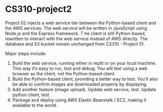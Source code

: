 # CS310-project2

Project 02 injects a web service tier between the Python-based client and the AWS services:
The web service will be written in JavaScript using Node.js and the Express framework. T
he client is still Python-based, rewritten to interact with the web service instead of AWS directly. 
The database and S3 bucket remain unchanged from CS310 - Project 01.

Major steps include:

1. Build the web service, running either in replit or on your local machine. This way it’s easy to run, test and debug. You will test using a web browser as the client, not the Python-based client.
2. Build the Python-based client, providing a better way to test. You’ll also be able to confirm images are downloaded properly by displaying.
3. Add another feature (image upload). Update web service, test. Update python client, test.
4. Package and deploy using AWS Elastic Beanstalk / EC2, making it available to the world.
